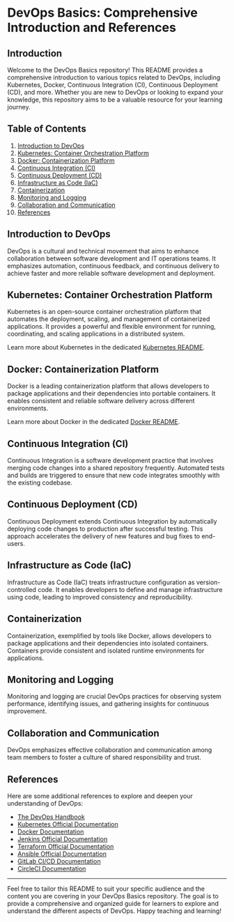 # DevOps Basics: Comprehensive Introduction and References

## Introduction

Welcome to the DevOps Basics repository! This README provides a comprehensive introduction to various topics related to DevOps, including Kubernetes, Docker, Continuous Integration (CI), Continuous Deployment (CD), and more. Whether you are new to DevOps or looking to expand your knowledge, this repository aims to be a valuable resource for your learning journey.

## Table of Contents

1. [Introduction to DevOps](#introduction-to-devops)
2. [Kubernetes: Container Orchestration Platform](#kubernetes-container-orchestration-platform)
3. [Docker: Containerization Platform](#docker-containerization-platform)
4. [Continuous Integration (CI)](#continuous-integration-ci)
5. [Continuous Deployment (CD)](#continuous-deployment-cd)
6. [Infrastructure as Code (IaC)](#infrastructure-as-code-iac)
7. [Containerization](#containerization)
8. [Monitoring and Logging](#monitoring-and-logging)
9. [Collaboration and Communication](#collaboration-and-communication)
10. [References](#references)

## Introduction to DevOps

DevOps is a cultural and technical movement that aims to enhance collaboration between software development and IT operations teams. It emphasizes automation, continuous feedback, and continuous delivery to achieve faster and more reliable software development and deployment.

## Kubernetes: Container Orchestration Platform

Kubernetes is an open-source container orchestration platform that automates the deployment, scaling, and management of containerized applications. It provides a powerful and flexible environment for running, coordinating, and scaling applications in a distributed system.

Learn more about Kubernetes in the dedicated [Kubernetes README](/Kubernetes/kubernetes.md).

## Docker: Containerization Platform

Docker is a leading containerization platform that allows developers to package applications and their dependencies into portable containers. It enables consistent and reliable software delivery across different environments.

Learn more about Docker in the dedicated [Docker README](/Docker).

## Continuous Integration (CI)

Continuous Integration is a software development practice that involves merging code changes into a shared repository frequently. Automated tests and builds are triggered to ensure that new code integrates smoothly with the existing codebase.

## Continuous Deployment (CD)

Continuous Deployment extends Continuous Integration by automatically deploying code changes to production after successful testing. This approach accelerates the delivery of new features and bug fixes to end-users.

## Infrastructure as Code (IaC)

Infrastructure as Code (IaC) treats infrastructure configuration as version-controlled code. It enables developers to define and manage infrastructure using code, leading to improved consistency and reproducibility.

## Containerization

Containerization, exemplified by tools like Docker, allows developers to package applications and their dependencies into isolated containers. Containers provide consistent and isolated runtime environments for applications.

## Monitoring and Logging

Monitoring and logging are crucial DevOps practices for observing system performance, identifying issues, and gathering insights for continuous improvement.

## Collaboration and Communication

DevOps emphasizes effective collaboration and communication among team members to foster a culture of shared responsibility and trust.

## References

Here are some additional references to explore and deepen your understanding of DevOps:

- [The DevOps Handbook](https://itrevolution.com/book/the-devops-handbook/)
- [Kubernetes Official Documentation](https://kubernetes.io/docs/)
- [Docker Documentation](https://docs.docker.com/)
- [Jenkins Official Documentation](https://www.jenkins.io/doc/)
- [Terraform Official Documentation](https://www.terraform.io/docs/)
- [Ansible Official Documentation](https://docs.ansible.com/)
- [GitLab CI/CD Documentation](https://docs.gitlab.com/ee/ci/)
- [CircleCI Documentation](https://circleci.com/docs/)

---

Feel free to tailor this README to suit your specific audience and the content you are covering in your DevOps Basics repository. The goal is to provide a comprehensive and organized guide for learners to explore and understand the different aspects of DevOps. Happy teaching and learning!
